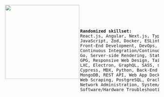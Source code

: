 <pre>
<div>
<div align="middle">
<a href="https://www.pixiv.net/en/artworks/81755755" target="_blank">
<img src="https://cdn.donmai.us/sample/7e/8c/__charlotte_and_momoe_nagisa_mahou_shoujo_madoka_magica_and_1_more_drawn_by_toukashi_2tou9__sample-7e8cd4fa6f45b9467975a69788b5d561.jpg" width="243" align="left">
</a>
</div>
<div>
<pre align="left">
<b>Randomized skillset:</b>
React.js, Angular, Next.js, TypeScript, Linux, Node.js, Svelte
JavaScript, Zod, Docker, ESLint, NPM/PNPM, Serverless Functions
Front-End Development, DevOps, Git, SSH, Shell/Bash Scripting
Continuous Integration/Continuous Delivery, UX/UI Design, Jest
Go, Server-side Rendering, Static Site Generation, Github/Gitlab
GPG, Responsive Web Design, Tailwind CSS, Material UI, Bootstrap
LXC, Electron, GraphQL, SASS, styled-components, Emotion, PWAs
Cypress, MDX, Python, Back-End Web Development, Remote Development
MongoDB, REST API, Web App Dockerization, Express.js, Github Actions
Web Scraping, PostgreSQL, Oracle Database, SQL, NoSQL, Nginx, Rust
Network Administration, System/Network Security, C, System Recovery
Software/Hardware Troubleshooting, Debian server Administration
</pre>
</div>
</div>
</pre>
